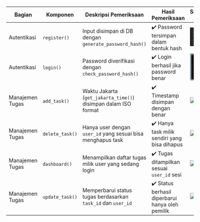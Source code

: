 
| Bagian           | Komponen         | Deskripsi Pemeriksaan                                               | Hasil Pemeriksaan                              | Screenshot Code                         | Screenshot Tampilan                   |
|------------------|------------------|---------------------------------------------------------------------|------------------------------------------------|-----------------------------------------|---------------------------------------|
| Autentikasi      | `register()`     | Input disimpan di DB dengan `generate_password_hash()`              | ✔️ Password tersimpan dalam bentuk hash        | ![](regisCode.png)              | ![](regis.jpg)            |
| Autentikasi      | `login()`        | Password diverifikasi dengan `check_password_hash()`                | ✔️ Login berhasil jika password benar          | ![](logincode.png)              | ![](login.png)            |
| Manajemen Tugas  | `add_task()`     | Waktu Jakarta (`get_jakarta_time()`) disimpan dalam ISO format      | ✔️ Timestamp disimpan dengan benar             | ![](code3.png)              | ![](tamp3.png)            |
| Manajemen Tugas  | `delete_task()`  | Hanya user dengan `user_id` yang sesuai bisa menghapus task         | ✔️ Hanya task milik sendiri yang bisa dihapus  | ![](code4.png)              | ![](tamp4.png)            |
| Manajemen Tugas  | `dashboard()`    | Menampilkan daftar tugas milik user yang sedang login               | ✔️ Tugas ditampilkan sesuai `user_id` sesi     | ![](code5.png)              | ![](tamp5.png)            |
| Manajemen Tugas  | `update_task()`  | Memperbarui status tugas berdasarkan `task_id` dan `user_id`        | ✔️ Status berhasil diperbarui hanya oleh pemilik | ![](code6.png)              | ![](tamp6.png)            |
